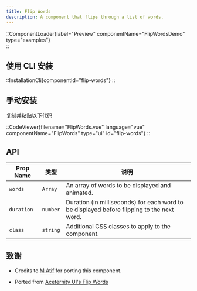 ```yaml
---
title: Flip Words
description: A component that flips through a list of words.
---
```


::ComponentLoader{label="Preview" componentName="FlipWordsDemo" type="examples"}  
::

## 使用 CLI 安装

::InstallationCli{componentId="flip-words"}
::

## 手动安装

复制并粘贴以下代码

::CodeViewer{filename="FlipWords.vue" language="vue" componentName="FlipWords" type="ui" id="flip-words"}
::

## API

| Prop Name  | 类型     | 说明                                                                                       |
| ---------- | -------- | ------------------------------------------------------------------------------------------ |
| `words`    | `Array`  | An array of words to be displayed and animated.                                            |
| `duration` | `number` | Duration (in milliseconds) for each word to be displayed before flipping to the next word. |
| `class`    | `string` | Additional CSS classes to apply to the component.                                          |

## 致谢

- Credits to [M Atif](https://github.com/atif0075) for porting this component.

- Ported from [Aceternity UI's Flip Words](https://ui.aceternity.com/components/flip-words)
